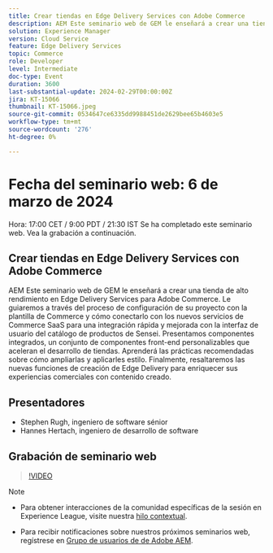 ```yaml
---
title: Crear tiendas en Edge Delivery Services con Adobe Commerce
description: AEM Este seminario web de GEM le enseñará a crear una tienda de alto rendimiento en Edge Delivery Services para Adobe Commerce. Le guiaremos a través del proceso de configuración de su proyecto con la plantilla de Commerce y cómo conectarlo con los nuevos servicios de Commerce SaaS para una integración rápida y mejorada con la interfaz de usuario del catálogo de productos de Sensei. Presentamos componentes integrados, un conjunto de componentes front-end personalizables que aceleran el desarrollo de tiendas. Aprenderá las prácticas recomendadas sobre cómo ampliarlas y aplicarles estilo. Finalmente, resaltaremos las nuevas funciones de creación de Edge Delivery para enriquecer sus experiencias comerciales con contenido creado.
solution: Experience Manager
version: Cloud Service
feature: Edge Delivery Services
topic: Commerce
role: Developer
level: Intermediate
doc-type: Event
duration: 3600
last-substantial-update: 2024-02-29T00:00:00Z
jira: KT-15066
thumbnail: KT-15066.jpeg
source-git-commit: 0534647ce6335dd9988451de2629bee65b4603e5
workflow-type: tm+mt
source-wordcount: '276'
ht-degree: 0%

---
```


# Fecha del seminario web: 6 de marzo de 2024

Hora: 17:00 CET / 9:00 PDT / 21:30 IST Se ha completado este seminario web. Vea la grabación a continuación.

## Crear tiendas en Edge Delivery Services con Adobe Commerce

AEM Este seminario web de GEM le enseñará a crear una tienda de alto rendimiento en Edge Delivery Services para Adobe Commerce. Le guiaremos a través del proceso de configuración de su proyecto con la plantilla de Commerce y cómo conectarlo con los nuevos servicios de Commerce SaaS para una integración rápida y mejorada con la interfaz de usuario del catálogo de productos de Sensei. Presentamos componentes integrados, un conjunto de componentes front-end personalizables que aceleran el desarrollo de tiendas. Aprenderá las prácticas recomendadas sobre cómo ampliarlas y aplicarles estilo. Finalmente, resaltaremos las nuevas funciones de creación de Edge Delivery para enriquecer sus experiencias comerciales con contenido creado.

## Presentadores

* Stephen Rugh, ingeniero de software sénior
* Hannes Hertach, ingeniero de desarrollo de software

## Grabación de seminario web

>[!VIDEO](https://video.tv.adobe.com/v/3427729)

>[!NOTE]
> 
>* Para obtener interacciones de la comunidad específicas de la sesión en Experience League, visite nuestra [hilo contextual](https://adobe.ly/48m4dEm).
>
>* Para recibir notificaciones sobre nuestros próximos seminarios web, regístrese en [Grupo de usuarios de de Adobe AEM](https://aem-augs.adobe.com/).
